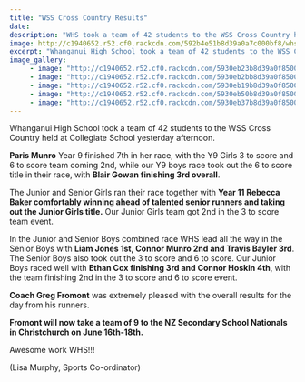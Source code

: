 ```yaml
---
title: "WSS Cross Country Results"
date: 
description: "WHS took a team of 42 students to the WSS Cross Country held at Collegiate School..."
image: http://c1940652.r52.cf0.rackcdn.com/592b4e51b8d39a0a7c000bf8/whs-girl-winner.jpg
excerpt: "Whanganui High School took a team of 42 students to the WSS Cross Country held at Collegiate School yesterday afternoon."
image_gallery:
     - image: "http://c1940652.r52.cf0.rackcdn.com/5930eb23b8d39a0f85000088/boys-x-country-photo-used-for-news-shot-instead-of-colleg-photo.jpg"
     - image: "http://c1940652.r52.cf0.rackcdn.com/5930eb2bb8d39a0f8500008a/liam-connor--Travis-with-certif.jpg"
     - image: "http://c1940652.r52.cf0.rackcdn.com/5930eb19b8d39a0f85000086/3-boys-with-cert-at-least-1-whs-boy.jpg"
     - image: "http://c1940652.r52.cf0.rackcdn.com/5930eb50b8d39a0f8500008e/group-of-girls-standing.jpg"
     - image: "http://c1940652.r52.cf0.rackcdn.com/5930eb37b8d39a0f8500008c/whs-girl-winner.jpg"
---
```


<p><span>Whanganui High School took a team of 42 students to the WSS Cross Country held at Collegiate School yesterday afternoon.</span></p>
<p><span><strong>Paris Munro</strong> Year 9 finished 7th in her race, with the Y9 Girls 3 to score and 6 to score team coming 2nd, while our Y9 boys race took out the 6 to score title in their race, with <strong>Blair Gowan finishing 3rd overall</strong>.&nbsp;</span></p>
<p><span>The Junior and Senior Girls ran their race together with <strong>Year 11 Rebecca Baker comfortably winning ahead of talented senior runners and takin</strong></span><span class="text_exposed_show"><strong>g out the Junior Girls title.</strong> Our Junior Girls team got 2nd in the 3 to score team event.&nbsp;<br /></span></p>
<p><span class="text_exposed_show">In the Junior and Senior Boys combined race WHS lead all the way in the Senior Boys with <strong>Liam Jones 1st, Connor Munro 2nd and Travis Bayler 3rd</strong>. The Senior Boys also took out the 3 to score and 6 to score. Our Junior Boys raced well with <strong>Ethan Cox finishing 3rd and Connor Hoskin 4th</strong>, with the team finishing 2nd in the 3 to score and 6 to score event.&nbsp;<br /></span></p>
<p><span class="text_exposed_show"><strong>Coach Greg Fromont</strong> was extremely pleased with the overall results for the day from his runners.&nbsp;<br /></span></p>
<p><span class="text_exposed_show"><strong>Fromont will now take a team of 9 to the NZ Secondary School Nationals in Christchurch on June 16th-18th.&nbsp;</strong><br /></span></p>
<p><span class="text_exposed_show">Awesome work WHS!!!</span></p>
<p><span class="text_exposed_show">(Lisa Murphy, Sports Co-ordinator)</span></p>

